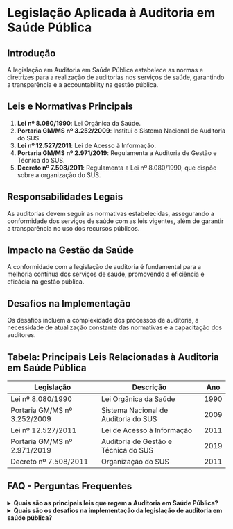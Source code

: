
# Legislação Aplicada à Auditoria em Saúde Pública

## Introdução
A legislação em Auditoria em Saúde Pública estabelece as normas e diretrizes para a realização de auditorias nos serviços de saúde, garantindo a transparência e a accountability na gestão pública.

## Leis e Normativas Principais
1. **Lei nº 8.080/1990**: Lei Orgânica da Saúde.
2. **Portaria GM/MS nº 3.252/2009**: Institui o Sistema Nacional de Auditoria do SUS.
3. **Lei nº 12.527/2011**: Lei de Acesso à Informação.
4. **Portaria GM/MS nº 2.971/2019**: Regulamenta a Auditoria de Gestão e Técnica do SUS.
5. **Decreto nº 7.508/2011**: Regulamenta a Lei nº 8.080/1990, que dispõe sobre a organização do SUS.

## Responsabilidades Legais
As auditorias devem seguir as normativas estabelecidas, assegurando a conformidade dos serviços de saúde com as leis vigentes, além de garantir a transparência no uso dos recursos públicos.

## Impacto na Gestão da Saúde
A conformidade com a legislação de auditoria é fundamental para a melhoria contínua dos serviços de saúde, promovendo a eficiência e eficácia na gestão pública.

## Desafios na Implementação
Os desafios incluem a complexidade dos processos de auditoria, a necessidade de atualização constante das normativas e a capacitação dos auditores.

## Tabela: Principais Leis Relacionadas à Auditoria em Saúde Pública
| Legislação                       | Descrição                                | Ano        |
|----------------------------------|------------------------------------------|------------|
| Lei nº 8.080/1990                | Lei Orgânica da Saúde                    | 1990       |
| Portaria GM/MS nº 3.252/2009     | Sistema Nacional de Auditoria do SUS     | 2009       |
| Lei nº 12.527/2011               | Lei de Acesso à Informação               | 2011       |
| Portaria GM/MS nº 2.971/2019     | Auditoria de Gestão e Técnica do SUS     | 2019       |
| Decreto nº 7.508/2011            | Organização do SUS                       | 2011       |

## FAQ - Perguntas Frequentes

<details>
<summary><strong>Quais são as principais leis que regem a Auditoria em Saúde Pública?</strong></summary>
<p>
As principais leis incluem a Lei nº 8.080/1990 (Lei Orgânica da Saúde), a Lei nº 12.527/2011 (Lei de Acesso à Informação) e as portarias que regulamentam a auditoria no SUS.
</p>
</details>

<details>
<summary><strong>Quais são os desafios na implementação da legislação de auditoria em saúde pública?</strong></summary>
<p>
Os desafios incluem a complexidade dos processos de auditoria, a necessidade de atualização constante das normativas e a capacitação dos auditores.
</p>
</details>
    